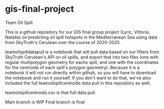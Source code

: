 # gis-final-project
Team Oil Spill

This is a github repository for our GIS final group project (Lyric, Vittoria, Natalie) on predicting oil spill hotspots in the Mediterranean Sea using data from SkyTruth's Cerulean over the course of 2020-2025.

teamoilspilldatapull is a notebook that will pull data based on our filters from SkyTruth Cerulean's API on oil spills, and export that into two files (one with regular multipolygon geometry for eachs spill, and one with the coordinates for the centroids of each spill's polygon geometry). Because it is a notebook it will not run directly within github, so you will have to download the notebook and run it yourself. If you don't want to do that, we've also included the full teamoilspillcentroids data pull in this repository as well.

teamoilspillcentroids.csv is that full data pull.

Main branch is WIP
Final branch is final
